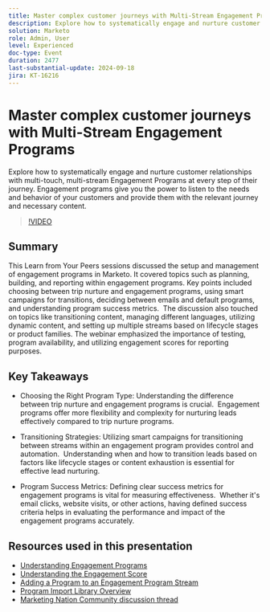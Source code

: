 ```yaml
---
title: Master complex customer journeys with Multi-Stream Engagement Programs
description: Explore how to systematically engage and nurture customer relationships with multi-touch, multi-stream Engagement Programs at every step of their journey. Engagement programs give you the power to listen to the needs and behavior of your customers and provide them with the relevant journey and necessary content.
solution: Marketo
role: Admin, User
level: Experienced
doc-type: Event
duration: 2477
last-substantial-update: 2024-09-18
jira: KT-16216
---
```


# Master complex customer journeys with Multi-Stream Engagement Programs

Explore how to systematically engage and nurture customer relationships with multi-touch, multi-stream Engagement Programs at every step of their journey. Engagement programs give you the power to listen to the needs and behavior of your customers and provide them with the relevant journey and necessary content.

>[!VIDEO](https://video.tv.adobe.com/v/3434490/?learn=on)

## Summary

This Learn from Your Peers sessions discussed the setup and management of engagement programs in Marketo. It covered topics such as planning, building, and reporting within engagement programs. Key points included choosing between trip nurture and engagement programs, using smart campaigns for transitions, deciding between emails and default programs, and understanding program success metrics. ​ The discussion also touched on topics like transitioning content, managing different languages, utilizing dynamic content, and setting up multiple streams based on lifecycle stages or product families. The webinar emphasized the importance of testing, program availability, and utilizing engagement scores for reporting purposes. ​

## Key Takeaways

* Choosing the Right Program Type: Understanding the difference between trip nurture and engagement programs is crucial. ​ Engagement programs offer more flexibility and complexity for nurturing leads effectively compared to trip nurture programs. ​

* Transitioning Strategies: Utilizing smart campaigns for transitioning between streams within an engagement program provides control and automation. ​ Understanding when and how to transition leads based on factors like lifecycle stages or content exhaustion is essential for effective lead nurturing.

* Program Success Metrics: Defining clear success metrics for engagement programs is vital for measuring effectiveness. ​ Whether it's email clicks, website visits, or other actions, having defined success criteria helps in evaluating the performance and impact of the engagement programs accurately. ​

## Resources used in this presentation

* [Understanding Engagement Programs](https://experienceleague.adobe.com/en/docs/marketo/using/product-docs/email-marketing/drip-nurturing/creating-an-engagement-program/understanding-engagement-programs)
* [Understanding the Engagement Score](https://experienceleague.adobe.com/en/docs/marketo/using/product-docs/email-marketing/drip-nurturing/reports-and-notifications/understanding-the-engagement-score)
* [Adding a Program to an Engagement Program Stream](https://experienceleague.adobe.com/en/docs/marketo/using/product-docs/email-marketing/drip-nurturing/creating-an-engagement-program/adding-a-program-to-an-engagement-program-stream)
* [Program Import Library Overview](https://experienceleague.adobe.com/en/docs/marketo/using/product-docs/core-marketo-concepts/programs/program-library/program-import-library-overview)
* [Marketing Nation Community discussion thread](https://nation.marketo.com/t5/product-discussions/sept-17-webinar-learn-from-your-peers-master-complex-customer/td-p/352582)